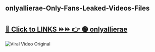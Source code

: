 
 ## onlyallierae-Only-Fans-Leaked-Videos-Files

# <h2><a href="https://mediaupload.pro?onlyallierae">🔗 Click to LINKS ⏩⏩ 👉 🟢 onlyallierae </a></h2>

<a href="https://mediaupload.pro?onlyallierae" rel="nofollow" data-target="animated-image.originalLink"><img src="https://i.ibb.co.com/xMMVF88/686577567.gif" alt="Viral Video Original" style="max-width: 100%; display: inline-block;" data-target="animated-image.originalImage"></a>